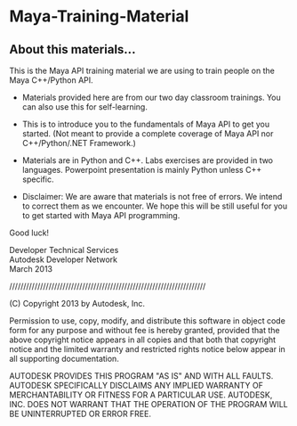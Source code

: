 Maya-Training-Material
======================

About this materials...
-----------------------
This is the Maya API training material we are using to train people 
on the Maya C++/Python API.

* Materials provided here are from our two day classroom trainings. 
  You can also use this for self-learning. 

* This is to introduce you to the fundamentals of Maya API to get 
  you started. (Not meant to provide a complete coverage of 
  Maya API nor C++/Python/.NET Framework.) 

* Materials are in Python and C++. Labs exercises are provided 
  in two languages. Powerpoint presentation is mainly Python 
  unless C++ specific. 

* Disclaimer: We are aware that materials is not free of errors. 
  We intend to correct them as we encounter. We hope this will 
  be still useful for you to get started with Maya API programming. 

Good luck!  

Developer Technical Services<br />
Autodesk Developer Network<br />
March 2013



//////////////////////////////////////////////////////////////////////

(C) Copyright 2013 by Autodesk, Inc. 

Permission to use, copy, modify, and distribute this software in
object code form for any purpose and without fee is hereby granted, 
provided that the above copyright notice appears in all copies and 
that both that copyright notice and the limited warranty and
restricted rights notice below appear in all supporting 
documentation.

AUTODESK PROVIDES THIS PROGRAM "AS IS" AND WITH ALL FAULTS. 
AUTODESK SPECIFICALLY DISCLAIMS ANY IMPLIED WARRANTY OF
MERCHANTABILITY OR FITNESS FOR A PARTICULAR USE.  AUTODESK, INC. 
DOES NOT WARRANT THAT THE OPERATION OF THE PROGRAM WILL BE
UNINTERRUPTED OR ERROR FREE.
